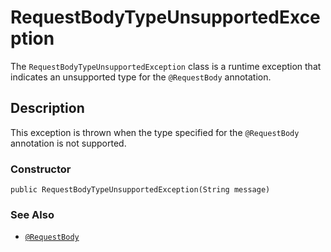 # RequestBodyTypeUnsupportedException

The `RequestBodyTypeUnsupportedException` class is a runtime exception that indicates an unsupported type for the `@RequestBody` annotation.

## Description
This exception is thrown when the type specified for the `@RequestBody` annotation is not supported.

### Constructor
```
public RequestBodyTypeUnsupportedException(String message)
```

### See Also
- [`@RequestBody`](https://github.com/YevgenDemoTestOrganization/bring/blob/d1df5bd13e15033caad3f012bc3ef5c3be780c1f/features/web/servlet/annotation/RequestBody.md)